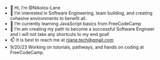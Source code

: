 - 👋 Hi, I’m @Nikolos-Lane
- 👀 I’m interested in Software Engineering, team building, and creating cohesive environments to benefit all.
- 🌱 I’m currently learning JavaScript basics from FreeCodeCamp
- 💞️ I’m am creating my path to become a successful Software Engineer and I will not take any shortcuts to my end goal!
- 📫 It is best to reach me at nlane.tech@gmail.com
- 9/20/23 Working on tutorials, pathways, and hands on coding at FreeCodeCamp.

<!---
Nikolos-Lane/Nikolos-Lane is a ✨ special ✨ repository because its `README.md` (this file) appears on your GitHub profile.
You can click the Preview link to take a look at your changes.
--->
